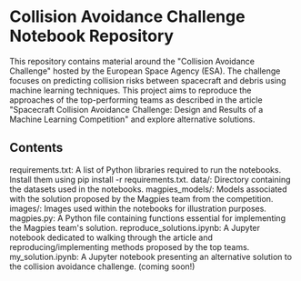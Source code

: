 # Collision Avoidance Challenge Notebook Repository

This repository contains material around the "Collision Avoidance Challenge" hosted by the European Space Agency (ESA). The challenge focuses on predicting collision risks between spacecraft and debris using machine learning techniques. This project aims to reproduce the approaches of the top-performing teams as described in the article "Spacecraft Collision Avoidance Challenge: Design and Results of a Machine Learning Competition" and explore alternative solutions.

## Contents

requirements.txt: A list of Python libraries required to run the notebooks. Install them using pip install -r requirements.txt.
data/: Directory containing the datasets used in the notebooks.
magpies_models/: Models associated with the solution proposed by the Magpies team from the competition.
images/: Images used within the notebooks for illustration purposes.
magpies.py: A Python file containing functions essential for implementing the Magpies team's solution.
reproduce_solutions.ipynb: A Jupyter notebook dedicated to walking through the article and reproducing/implementing methods proposed by the top teams.
my_solution.ipynb: A Jupyter notebook presenting an alternative solution to the collision avoidance challenge. (coming soon!)
